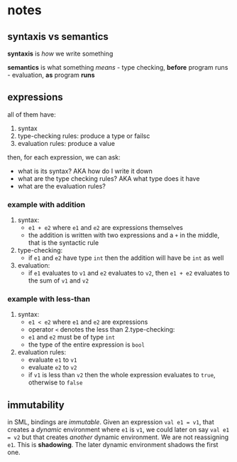 # notes
## syntaxis vs semantics
**syntaxis** is *how* we write something

**semantics** is what something *means*
	- type checking, **before** program runs
	- evaluation, **as** program **runs**
## expressions
all of them have:
1. syntax
2. type-checking rules: produce a type or failsc
3. evaluation rules: produce a value

then, for each expression, we can ask:
- what is its syntax? AKA how do I write it down
- what are the type checking rules? AKA what type does it have
- what are the evaluation rules?
### example with addition
1. syntax:
	- `e1 + e2` where `e1` and `e2` are expressions themselves
	- the addition is written with two expressions and a `+` in the middle, that is the syntactic rule
2. type-checking:
	- if `e1` and `e2` have type `int` then the addition will have be `int` as well
3. evaluation:
	- if `e1` evaluates to `v1` and `e2` evaluates to `v2`, then `e1 + e2` evaluates to the sum of `v1` and `v2`
### example with less-than
1. syntax:
	- `e1 < e2` where `e1` and `e2` are expressions
	- operator `<` denotes the less than
2.type-checking:
	- `e1` and `e2` must be of type `int`
	- the type of the entire expression is `bool`
3. evaluation rules:
	- evaluate `e1` to `v1`
	- evaluate `e2` to `v2`
	- if `v1` is less than `v2` then the whole expression evaluates to `true`, otherwise to `false`
## immutability
in SML, bindings are *immutable*. Given an expression `val e1 = v1`, that creates a *dynamic* environment where `e1` is `v1`, we could later on say `val e1 = v2` but that creates *another* dynamic environment. We are not reassigning `e1`. This is **shadowing**. The later dynamic environment shadows the first one.